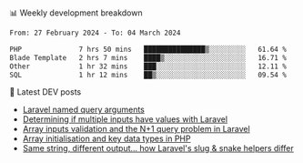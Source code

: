 📊 Weekly development breakdown
<!--START_SECTION:waka-->

```txt
From: 27 February 2024 - To: 04 March 2024

PHP              7 hrs 50 mins   ███████████████▒░░░░░░░░░   61.64 %
Blade Template   2 hrs 7 mins    ████▒░░░░░░░░░░░░░░░░░░░░   16.71 %
Other            1 hr 32 mins    ███░░░░░░░░░░░░░░░░░░░░░░   12.11 %
SQL              1 hr 12 mins    ██▒░░░░░░░░░░░░░░░░░░░░░░   09.54 %
```

<!--END_SECTION:waka-->

📕 Latest DEV posts
<!-- BLOG-POST-LIST:START -->
- [Laravel named query arguments](https://dev.to/michaelvickersuk/laravel-named-query-arguments-28kd)
- [Determining if multiple inputs have values with Laravel](https://dev.to/michaelvickersuk/determining-if-multiple-inputs-have-values-with-laravel-km6)
- [Array inputs validation and the N+1 query problem in Laravel](https://dev.to/michaelvickersuk/array-inputs-validation-and-the-n1-query-problem-in-laravel-2agb)
- [Array initialisation and key data types in PHP](https://dev.to/michaelvickersuk/array-initialisation-and-key-data-types-in-php-1e5b)
- [Same string, different output... how Laravel&#39;s slug &amp; snake helpers differ](https://dev.to/michaelvickersuk/same-string-different-output-how-laravels-slug-snake-helpers-differ-1ccj)
<!-- BLOG-POST-LIST:END -->

